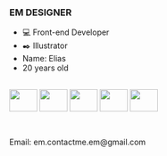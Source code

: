### EM DESIGNER
- 💻 Front-end Developer
- ✒️ Illustrator
- Name: Elias
- 20 years old
##
<div style="inline_block">
  <img align="center" height="40" width="50" src="https://cdn.jsdelivr.net/gh/devicons/devicon/icons/css3/css3-original.svg" />
  <img align="center" height="40" width="50" src="https://cdn.jsdelivr.net/gh/devicons/devicon/icons/html5/html5-original.svg" />
  <img align="center" height="40" width="50" src="https://cdn.jsdelivr.net/gh/devicons/devicon/icons/javascript/javascript-original.svg" />
  <img align="center" height="40" width="50" src="https://cdn.jsdelivr.net/gh/devicons/devicon/icons/figma/figma-original.svg" />
  <img align="center" height="40" width="50" src="https://cdn.jsdelivr.net/gh/devicons/devicon/icons/canva/canva-original.svg" />
</div>

##
<div>
  <br>
  Email: em.contactme.em@gmail.com
</div>
